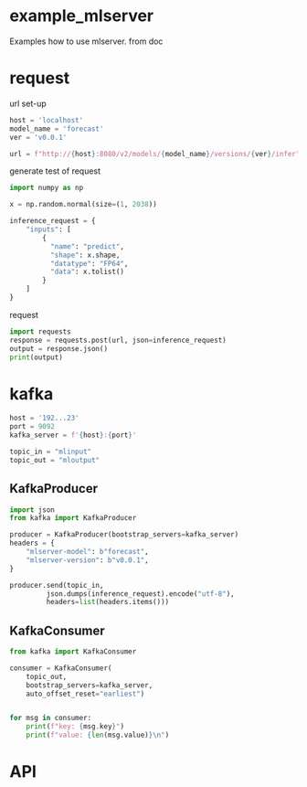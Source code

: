 # example_mlserver

Examples how to use mlserver. from doc


# request 

url set-up
```python 
host = 'localhost'
model_name = 'forecast'
ver = 'v0.0.1'

url = f"http://{host}:8080/v2/models/{model_name}/versions/{ver}/infer"
```

generate test of request
```python
import numpy as np

x = np.random.normal(size=(1, 2038))

inference_request = {
    "inputs": [
        {
          "name": "predict",
          "shape": x.shape,
          "datatype": "FP64",
          "data": x.tolist()
        }
    ]
}
```

request 
```python
import requests
response = requests.post(url, json=inference_request)
output = response.json()
print(output)
```

# kafka 

```python
host = '192...23'
port = 9092 
kafka_server = f'{host}:{port}'

topic_in = "mlinput"
topic_out = "mloutput"
```

## KafkaProducer

```python
import json
from kafka import KafkaProducer

producer = KafkaProducer(bootstrap_servers=kafka_server)
headers = {
    "mlserver-model": b"forecast",
    "mlserver-version": b"v0.0.1",
}

producer.send(topic_in,
         json.dumps(inference_request).encode("utf-8"),
         headers=list(headers.items()))
```

## KafkaConsumer

```python 
from kafka import KafkaConsumer

consumer = KafkaConsumer(
    topic_out, 
    bootstrap_servers=kafka_server,
    auto_offset_reset="earliest")


for msg in consumer:
    print(f"key: {msg.key}")
    print(f"value: {len(msg.value)}\n")
```

# API



